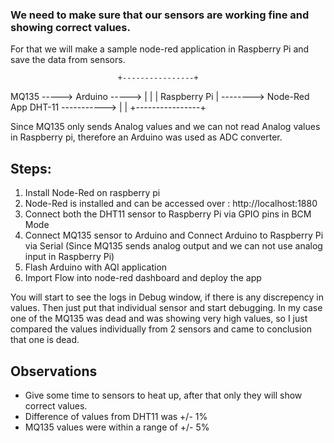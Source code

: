 ### We need to make sure that our sensors are working fine and showing correct values.
For that we will make a sample node-red application in Raspberry Pi and save the data from sensors.

                            +----------------+
MQ135 -----> Arduino -----> |                |
                            |  Raspberry Pi  | --------> Node-Red App
        DHT-11 -----------> |                |
                            +----------------+

Since MQ135 only sends Analog values and we can not read Analog values in Raspberry pi, therefore an Arduino was used as ADC converter.

## Steps:
1. Install Node-Red on raspberry pi
2. Node-Red is installed and can be accessed over : http://localhost:1880
3. Connect both the DHT11 sensor to Raspberry Pi via GPIO pins in BCM Mode
4. Connect MQ135 sensor to Arduino and Connect Arduino to Raspberry Pi via Serial (Since MQ135 sends analog output and we can not use analog input in Raspberry Pi)
5. Flash Arduino with AQI application
6. Import Flow into node-red dashboard and deploy the app

You will start to see the logs in Debug window, if there is any discrepency in values. Then just put that individual sensor and start debugging.
In my case one of the MQ135 was dead and was showing very high values, so I just compared the values individually from 2 sensors and came to conclusion that one is dead.

## Observations
- Give some time to sensors to heat up, after that only they will show correct values.
- Difference of values from DHT11 was +/- 1%
- MQ135 values were within a range of +/- 5%